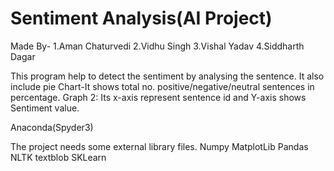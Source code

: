 # Sentiment Analysis(AI Project)
Made By-
1.Aman Chaturvedi
2.Vidhu Singh
3.Vishal Yadav
4.Siddharth Dagar

This program help to detect the sentiment by analysing the sentence.
It also include
    pie Chart-It shows total no. positive/negative/neutral sentences in percentage.
    Graph 2: Its x-axis represent sentence id and Y-axis shows Sentiment value.
             
Anaconda(Spyder3)

The project needs some external library files.
Numpy
MatplotLib
Pandas
NLTK
textblob
SKLearn


